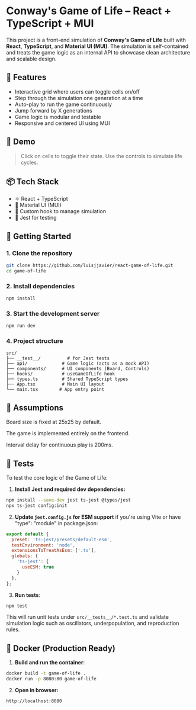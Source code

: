# Conway's Game of Life – React + TypeScript + MUI

This project is a front-end simulation of **Conway's Game of Life** built with **React**, **TypeScript**, and **Material UI (MUI)**. The simulation is self-contained and treats the game logic as an internal API to showcase clean architecture and scalable design.

## 🧪 Features

- Interactive grid where users can toggle cells on/off
- Step through the simulation one generation at a time
- Auto-play to run the game continuously
- Jump forward by X generations
- Game logic is modular and testable
- Responsive and centered UI using MUI

## 📸 Demo

> Click on cells to toggle their state. Use the controls to simulate life cycles.

## 📦 Tech Stack

- ⚛️ React + TypeScript
- 💅 Material UI (MUI)
- 🔁 Custom hook to manage simulation
- 🧪 Jest for testing

## 🚀 Getting Started

### 1. Clone the repository

```bash
git clone https://github.com/luisjjavier/react-game-of-life.git
cd game-of-life
```
### 2. Install dependencies

```bash 
npm install
```
### 3. Start the development server

```bash 
npm run dev
```
### 4. Project structure

``` 
src/
├── __test__/          # for Jest tests
├── api/             # Game logic (acts as a mock API)
├── components/      # UI components (Board, Controls)
├── hooks/           # useGameOfLife hook
├── types.ts         # Shared TypeScript types
├── App.tsx          # Main UI layout
└── main.tsx        # App entry point
```
## 🧠 Assumptions
Board size is fixed at 25x25 by default.

The game is implemented entirely on the frontend.

Interval delay for continuous play is 200ms.

## 🧪 Tests

To test the core logic of the Game of Life:

1. **Install Jest and required dev dependencies:**

```bash
npm install --save-dev jest ts-jest @types/jest
npx ts-jest config:init
```

2. **Update `jest.config.js` for ESM support** if you're using Vite or have "type": "module" in package.json:

```js
export default {
  preset: 'ts-jest/presets/default-esm',
  testEnvironment: 'node',
  extensionsToTreatAsEsm: ['.ts'],
  globals: {
    'ts-jest': {
      useESM: true
    }
  },
};
```

3. **Run tests**:

```bash
npm test
```

This will run unit tests under `src/__tests__/*.test.ts` and validate simulation logic such as oscillators, underpopulation, and reproduction rules.
## 🐳 Docker (Production Ready)

1. **Build and run the container**:

```bash
docker build -t game-of-life .
docker run -p 8080:80 game-of-life
```

2. **Open in browser:**

```
http://localhost:8080
```

